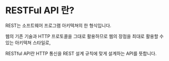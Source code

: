 # RESTFul API 란?

REST는 소프트웨어 프로그램 아키텍쳐의 한 형식입니다.

웹의 기존 기술과 HTTP 프로토콜을 그대로 활용하므로 웹의 장점을 최대로 활용할 수 있는 아키텍쳐 스타일로,

RESTful API란 HTTP 통신을 REST 설계 규칙에 맞게 설계하는 API를 뜻합니다.